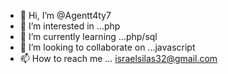 - 👋 Hi, I’m @Agentt4ty7
- 👀 I’m interested in ...php
- 🌱 I’m currently learning ...php/sql
- 💞️ I’m looking to collaborate on ...javascript
- 📫 How to reach me ... israelsilas32@gmail.com

<!---
Agentt4ty7/Agentt4ty7 is a ✨ special ✨ repository because its `README.md` (this file) appears on your GitHub profile.
You can click the Preview link to take a look at your changes.
--->
